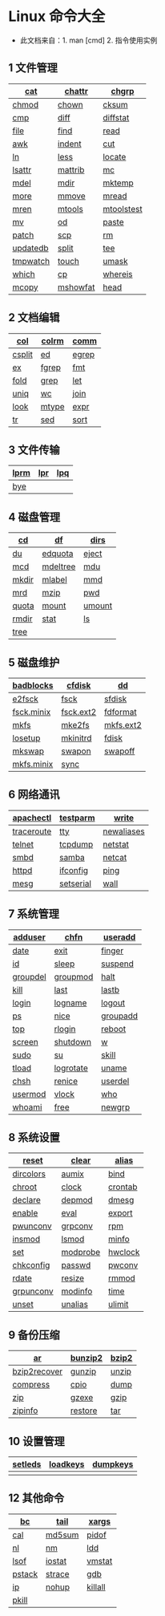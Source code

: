 # Linux 命令大全
* 此文档来自：1. man [cmd]  2. 指令使用实例 

## 1 文件管理

| [cat](https://github.com/ahuang007/Linux-Command/blob/master/cat.md) | [chattr](https://github.com/ahuang007/Linux-Command/blob/master/chattr.md) | [chgrp](https://github.com/ahuang007/Linux-Command/blob/master/chgrp.md) |
| ------------------------------------------------------------ | ------------------------------------------------------------ | ------------------------------------------------------------ |
| [chmod](https://github.com/ahuang007/Linux-Command/blob/master/chmod.md) | [chown](https://github.com/ahuang007/Linux-Command/blob/master/chown.md) | [cksum](https://github.com/ahuang007/Linux-Command/blob/master/cksum.md) |
| [cmp](https://github.com/ahuang007/Linux-Command/blob/master/cmp.md) | [diff](https://github.com/ahuang007/Linux-Command/blob/master/diff.md) | [diffstat](https://github.com/ahuang007/Linux-Command/blob/master/diffstat.md) |
| [file](https://github.com/ahuang007/Linux-Command/blob/master/file.md) | [find](https://github.com/ahuang007/Linux-Command/blob/master/find.md) | [read](https://github.com/ahuang007/Linux-Command/blob/master/read.md) |
| [awk](https://github.com/ahuang007/Linux-Command/blob/master/awk.md) | [indent](https://github.com/ahuang007/Linux-Command/blob/master/indent.md) | [cut](https://github.com/ahuang007/Linux-Command/blob/master/cut.md) |
| [ln](https://github.com/ahuang007/Linux-Command/blob/master/ln.md) | [less](https://github.com/ahuang007/Linux-Command/blob/master/less.md) | [locate](https://github.com/ahuang007/Linux-Command/blob/master/locate.md) |
| [lsattr](https://github.com/ahuang007/Linux-Command/blob/master/lsattr.md) | [mattrib](https://github.com/ahuang007/Linux-Command/blob/master/mattrib.md) | [mc](https://github.com/ahuang007/Linux-Command/blob/master/mc.md) |
| [mdel](https://github.com/ahuang007/Linux-Command/blob/master/mdel.md) | [mdir](https://github.com/ahuang007/Linux-Command/blob/master/mdir.md) | [mktemp](https://github.com/ahuang007/Linux-Command/blob/master/mktemp.md) |
| [more](https://github.com/ahuang007/Linux-Command/blob/master/more.md) | [mmove](https://github.com/ahuang007/Linux-Command/blob/master/mmove.md) | [mread](https://github.com/ahuang007/Linux-Command/blob/master/mread.md) |
| [mren](https://github.com/ahuang007/Linux-Command/blob/master/mren.md) | [mtools](https://github.com/ahuang007/Linux-Command/blob/master/mtools.md) | [mtoolstest](https://github.com/ahuang007/Linux-Command/blob/master/mtoolstest.md) |
| [mv](https://github.com/ahuang007/Linux-Command/blob/master/mv.md) | [od](https://github.com/ahuang007/Linux-Command/blob/master/od.md) | [paste](https://github.com/ahuang007/Linux-Command/blob/master/paste.md) |
| [patch](https://github.com/ahuang007/Linux-Command/blob/master/patch.md) | [scp](https://github.com/ahuang007/Linux-Command/blob/master/scp.md) | [rm](https://github.com/ahuang007/Linux-Command/blob/master/rm.md) |
| [updatedb](https://github.com/ahuang007/Linux-Command/blob/master/updatedb.md) | [split](https://github.com/ahuang007/Linux-Command/blob/master/split.md) | [tee](https://github.com/ahuang007/Linux-Command/blob/master/tee.md) |
| [tmpwatch](https://github.com/ahuang007/Linux-Command/blob/master/tmpwatch.md) | [touch](https://github.com/ahuang007/Linux-Command/blob/master/touch.md) | [umask](https://github.com/ahuang007/Linux-Command/blob/master/umask.md) |
| [which](https://github.com/ahuang007/Linux-Command/blob/master/which.md) | [cp](https://github.com/ahuang007/Linux-Command/blob/master/cp.md) | [whereis](https://github.com/ahuang007/Linux-Command/blob/master/whereis.md) |
| [mcopy](https://github.com/ahuang007/Linux-Command/blob/master/mcopy.md) | [mshowfat](https://github.com/ahuang007/Linux-Command/blob/master/mshowfat.md) | [head](https://github.com/ahuang007/Linux-Command/blob/master/head.md) |

## 2 文档编辑

| [col](https://github.com/ahuang007/Linux-Command/blob/master/col.md) | [colrm](https://github.com/ahuang007/Linux-Command/blob/master/colrm.md) | [comm](https://github.com/ahuang007/Linux-Command/blob/master/comm.md) |
| ------------------------------------------------------------ | ------------------------------------------------------------ | ------------------------------------------------------------ |
| [csplit](https://github.com/ahuang007/Linux-Command/blob/master/csplit.md) | [ed](https://github.com/ahuang007/Linux-Command/blob/master/ed.md) | [egrep](https://github.com/ahuang007/Linux-Command/blob/master/bc.md) |
| [ex](https://github.com/ahuang007/Linux-Command/blob/master/ex.md) | [fgrep](https://github.com/ahuang007/Linux-Command/blob/master/fgrep.md) | [fmt](https://github.com/ahuang007/Linux-Command/blob/master/fmt.md) |
| [fold](https://github.com/ahuang007/Linux-Command/blob/master/fold.md) | [grep](https://github.com/ahuang007/Linux-Command/blob/master/grep.md) | [let](https://github.com/ahuang007/Linux-Command/blob/master/let.md) |
| [uniq](https://github.com/ahuang007/Linux-Command/blob/master/uniq.md) | [wc](https://github.com/ahuang007/Linux-Command/blob/master/wc.md) | [join](https://github.com/ahuang007/Linux-Command/blob/master/join.md) |
| [look](https://github.com/ahuang007/Linux-Command/blob/master/look.md) | [mtype](https://github.com/ahuang007/Linux-Command/blob/master/mtype.md) | [expr](https://github.com/ahuang007/Linux-Command/blob/master/expr.md) |
| [tr](https://github.com/ahuang007/Linux-Command/blob/master/tr.md) | [sed](https://github.com/ahuang007/Linux-Command/blob/master/sed.md) | [sort](https://github.com/ahuang007/Linux-Command/blob/master/sort.md) |

## 3 文件传输

| [lprm](https://github.com/ahuang007/Linux-Command/blob/master/lprm.md) | [lpr](https://github.com/ahuang007/Linux-Command/blob/master/lpr.md) | [lpq](https://github.com/ahuang007/Linux-Command/blob/master/lpq.md) |
| ------------------------------------------------------------ | ------------------------------------------------------------ | ------------------------------------------------------------ |
| [bye](https://github.com/ahuang007/Linux-Command/blob/master/bye.md) |                                                              |                                                              |

## 4 磁盘管理

| [cd](https://github.com/ahuang007/Linux-Command/blob/master/cd.md) | [df](https://github.com/ahuang007/Linux-Command/blob/master/df.md) | [dirs](https://github.com/ahuang007/Linux-Command/blob/master/dirs.md) |
| ------------------------------------------------------------ | ------------------------------------------------------------ | ------------------------------------------------------------ |
| [du](https://github.com/ahuang007/Linux-Command/blob/master/du.md) | [edquota](https://github.com/ahuang007/Linux-Command/blob/master/edquota.md) | [eject](https://github.com/ahuang007/Linux-Command/blob/master/eject.md) |
| [mcd](https://github.com/ahuang007/Linux-Command/blob/master/mcd.md) | [mdeltree](https://github.com/ahuang007/Linux-Command/blob/master/mdeltree.md) | [mdu](https://github.com/ahuang007/Linux-Command/blob/master/mdu.md) |
| [mkdir](https://github.com/ahuang007/Linux-Command/blob/master/mkdir.md) | [mlabel](https://github.com/ahuang007/Linux-Command/blob/master/mlabel.md) | [mmd](https://github.com/ahuang007/Linux-Command/blob/master/mmd.md) |
| [mrd](https://github.com/ahuang007/Linux-Command/blob/master/mrd.md) | [mzip](https://github.com/ahuang007/Linux-Command/blob/master/mzip.md) | [pwd](https://github.com/ahuang007/Linux-Command/blob/master/pwd.md) |
| [quota](https://github.com/ahuang007/Linux-Command/blob/master/quota.md) | [mount](https://github.com/ahuang007/Linux-Command/blob/master/mount.md) | [umount](https://github.com/ahuang007/Linux-Command/blob/master/umount.md) |
| [rmdir](https://github.com/ahuang007/Linux-Command/blob/master/rmdir.md) | [stat](https://github.com/ahuang007/Linux-Command/blob/master/stat.md) | [ls](https://github.com/ahuang007/Linux-Command/blob/master/ls.md) |
| [tree](https://github.com/ahuang007/Linux-Command/blob/master/tree.md) |                                                              |                                                              |

## 5 磁盘维护

| [badblocks](https://github.com/ahuang007/Linux-Command/blob/master/badblocks.md) | [cfdisk](https://github.com/ahuang007/Linux-Command/blob/master/cfdisk.md) | [dd](https://github.com/ahuang007/Linux-Command/blob/master/dd.md) |
| ------------------------------------------------------------ | ------------------------------------------------------------ | ------------------------------------------------------------ |
| [e2fsck](https://github.com/ahuang007/Linux-Command/blob/master/e2fsck.md) | [fsck](https://github.com/ahuang007/Linux-Command/blob/master/fsck.md) | [sfdisk](https://github.com/ahuang007/Linux-Command/blob/master/sfdisk.md) |
| [fsck.minix](https://github.com/ahuang007/Linux-Command/blob/master/fsck.minix.md) | [fsck.ext2](https://github.com/ahuang007/Linux-Command/blob/master/fsck.ext2.md) | [fdformat](https://github.com/ahuang007/Linux-Command/blob/master/fdformat.md) |
| [mkfs](https://github.com/ahuang007/Linux-Command/blob/master/mkfs.md) | [mke2fs](https://github.com/ahuang007/Linux-Command/blob/master/mke2fs.md) | [mkfs.ext2](https://github.com/ahuang007/Linux-Command/blob/master/mkfs.ext2.md) |
| [losetup](https://github.com/ahuang007/Linux-Command/blob/master/losetup.md) | [mkinitrd](https://github.com/ahuang007/Linux-Command/blob/master/mkinitrd.md) | [fdisk](https://github.com/ahuang007/Linux-Command/blob/master/fdisk.md) |
| [mkswap](https://github.com/ahuang007/Linux-Command/blob/master/mkswap.md) | [swapon](https://github.com/ahuang007/Linux-Command/blob/master/swapon.md) | [swapoff](https://github.com/ahuang007/Linux-Command/blob/master/swapoff.md) |
| [mkfs.minix](https://github.com/ahuang007/Linux-Command/blob/master/minix.md) | [sync](https://github.com/ahuang007/Linux-Command/blob/master/sync.md) |                                                              |

## 6 网络通讯

| [apachectl](https://github.com/ahuang007/Linux-Command/blob/master/apachectl.md) | [testparm](https://github.com/ahuang007/Linux-Command/blob/master/tesparm.md) | [write](https://github.com/ahuang007/Linux-Command/blob/master/write.md) |
| ------------------------------------------------------------ | ------------------------------------------------------------ | ------------------------------------------------------------ |
| [traceroute](https://github.com/ahuang007/Linux-Command/blob/master/traceroute.md) | [tty](https://github.com/ahuang007/Linux-Command/blob/master/tty.md) | [newaliases](https://github.com/ahuang007/Linux-Command/blob/master/newaliases.md) |
| [telnet](https://github.com/ahuang007/Linux-Command/blob/master/telnet.md) | [tcpdump](https://github.com/ahuang007/Linux-Command/blob/master/tcpdump.md) | [netstat](https://github.com/ahuang007/Linux-Command/blob/master/netstat.md) |
| [smbd](https://github.com/ahuang007/Linux-Command/blob/master/smbd.md) | [samba](https://github.com/ahuang007/Linux-Command/blob/master/samba.md) | [netcat](https://github.com/ahuang007/Linux-Command/blob/master/netcat.md) |
| [httpd](https://github.com/ahuang007/Linux-Command/blob/master/httpd.md) | [ifconfig](https://github.com/ahuang007/Linux-Command/blob/master/ifconfig.md) | [ping](https://github.com/ahuang007/Linux-Command/blob/master/ping.md) |
| [mesg](https://github.com/ahuang007/Linux-Command/blob/master/mesg.md) | [setserial](https://github.com/ahuang007/Linux-Command/blob/master/setserial.md) | [wall](https://github.com/ahuang007/Linux-Command/blob/master/wall.md) |

## 7 系统管理

| [adduser](https://github.com/ahuang007/Linux-Command/blob/master/adduser.md) | [chfn](https://github.com/ahuang007/Linux-Command/blob/master/chfn.md) | [useradd](https://github.com/ahuang007/Linux-Command/blob/master/useradd.md) |
| ------------------------------------------------------------ | ------------------------------------------------------------ | ------------------------------------------------------------ |
| [date](https://github.com/ahuang007/Linux-Command/blob/master/date.md) | [exit](https://github.com/ahuang007/Linux-Command/blob/master/exit.md) | [finger](https://github.com/ahuang007/Linux-Command/blob/master/finger.md) |
| [id](https://github.com/ahuang007/Linux-Command/blob/master/id.md) | [sleep](https://github.com/ahuang007/Linux-Command/blob/master/sleep.md) | [suspend](https://github.com/ahuang007/Linux-Command/blob/master/suspend.md) |
| [groupdel](https://github.com/ahuang007/Linux-Command/blob/master/groupdel.md) | [groupmod](https://github.com/ahuang007/Linux-Command/blob/master/groupmod.md) | [halt](https://github.com/ahuang007/Linux-Command/blob/master/halt.md) |
| [kill](https://github.com/ahuang007/Linux-Command/blob/master/kill.md) | [last](https://github.com/ahuang007/Linux-Command/blob/master/last.md) | [lastb](https://github.com/ahuang007/Linux-Command/blob/master/lastb.md) |
| [login](https://github.com/ahuang007/Linux-Command/blob/master/login.md) | [logname](https://github.com/ahuang007/Linux-Command/blob/master/logname.md) | [logout](https://github.com/ahuang007/Linux-Command/blob/master/logout.md) |
| [ps](https://github.com/ahuang007/Linux-Command/blob/master/ps.md) | [nice](https://github.com/ahuang007/Linux-Command/blob/master/nice.md) | [groupadd](https://github.com/ahuang007/Linux-Command/blob/master/groupadd.md) |
| [top](https://github.com/ahuang007/Linux-Command/blob/master/top.md) | [rlogin](https://github.com/ahuang007/Linux-Command/blob/master/rlogin.md) | [reboot](https://github.com/ahuang007/Linux-Command/blob/master/reboot.md) |
| [screen](https://github.com/ahuang007/Linux-Command/blob/master/screen.md) | [shutdown](https://github.com/ahuang007/Linux-Command/blob/master/shutdown.md) | [w](https://github.com/ahuang007/Linux-Command/blob/master/w.md) |
| [sudo](https://github.com/ahuang007/Linux-Command/blob/master/sudo.md) | [su](https://github.com/ahuang007/Linux-Command/blob/master/su.md) | [skill](https://github.com/ahuang007/Linux-Command/blob/master/skill.md) |
| [tload](https://github.com/ahuang007/Linux-Command/blob/master/tload.md) | [logrotate](https://github.com/ahuang007/Linux-Command/blob/master/logrotate.md) | [uname](https://github.com/ahuang007/Linux-Command/blob/master/uname.md) |
| [chsh](https://github.com/ahuang007/Linux-Command/blob/master/chsh.md) | [renice](https://github.com/ahuang007/Linux-Command/blob/master/renice.md) | [userdel](https://github.com/ahuang007/Linux-Command/blob/master/userdel.md) |
| [usermod](https://github.com/ahuang007/Linux-Command/blob/master/usermod.md) | [vlock](https://github.com/ahuang007/Linux-Command/blob/master/vlock.md) | [who](https://github.com/ahuang007/Linux-Command/blob/master/who.md) |
| [whoami](https://github.com/ahuang007/Linux-Command/blob/master/whoami.md) | [free](https://github.com/ahuang007/Linux-Command/blob/master/free.md) | [newgrp](https://github.com/ahuang007/Linux-Command/blob/master/newgrp.md) |

## 8 系统设置

| [reset](https://github.com/ahuang007/Linux-Command/blob/master/reset.md) | [clear](https://github.com/ahuang007/Linux-Command/blob/master/clear.md) | [alias](https://github.com/ahuang007/Linux-Command/blob/master/alias.md) |
| ------------------------------------------------------------ | ------------------------------------------------------------ | ------------------------------------------------------------ |
| [dircolors](https://github.com/ahuang007/Linux-Command/blob/master/dircolors.md) | [aumix](https://github.com/ahuang007/Linux-Command/blob/master/clear.md) | [bind](https://github.com/ahuang007/Linux-Command/blob/master/bind.md) |
| [chroot](https://github.com/ahuang007/Linux-Command/blob/master/chroot.md) | [clock](https://github.com/ahuang007/Linux-Command/blob/master/clock.md) | [crontab](https://github.com/ahuang007/Linux-Command/blob/master/crontab.md) |
| [declare](https://github.com/ahuang007/Linux-Command/blob/master/declare.md) | [depmod](https://github.com/ahuang007/Linux-Command/blob/master/depmod.md) | [dmesg](https://github.com/ahuang007/Linux-Command/blob/master/dmesg.md) |
| [enable](https://github.com/ahuang007/Linux-Command/blob/master/enable.md) | [eval](https://github.com/ahuang007/Linux-Command/blob/master/eval.md) | [export](https://github.com/ahuang007/Linux-Command/blob/master/export.md) |
| [pwunconv](https://github.com/ahuang007/Linux-Command/blob/master/pwunconv.md) | [grpconv](https://github.com/ahuang007/Linux-Command/blob/master/grpconv.md) | [rpm](https://github.com/ahuang007/Linux-Command/blob/master/rpm.md) |
| [insmod](https://github.com/ahuang007/Linux-Command/blob/master/insmod.md) | [lsmod](https://github.com/ahuang007/Linux-Command/blob/master/lsmod.md) | [minfo](https://github.com/ahuang007/Linux-Command/blob/master/minfo.md) |
| [set](https://github.com/ahuang007/Linux-Command/blob/master/set.md) | [modprobe](https://github.com/ahuang007/Linux-Command/blob/master/modprobe.md) | [hwclock](https://github.com/ahuang007/Linux-Command/blob/master/hwclock.md) |
| [chkconfig](https://github.com/ahuang007/Linux-Command/blob/master/chkconfig.md) | [passwd](https://github.com/ahuang007/Linux-Command/blob/master/passwd.md) | [pwconv](https://github.com/ahuang007/Linux-Command/blob/master/pwconv.md) |
| [rdate](https://github.com/ahuang007/Linux-Command/blob/master/rdate.md) | [resize](https://github.com/ahuang007/Linux-Command/blob/master/resize.md) | [rmmod](https://github.com/ahuang007/Linux-Command/blob/master/rmmod.md) |
| [grpunconv](https://github.com/ahuang007/Linux-Command/blob/master/grpunconv.md) | [modinfo](https://github.com/ahuang007/Linux-Command/blob/master/modinfo.md) | [time](https://github.com/ahuang007/Linux-Command/blob/master/time.md) |
| [unset](https://github.com/ahuang007/Linux-Command/blob/master/unset.md) | [unalias](https://github.com/ahuang007/Linux-Command/blob/master/unalias.md) | [ulimit](https://github.com/ahuang007/Linux-Command/blob/master/ulimit.md) |

## 9 备份压缩

| [ar](https://github.com/ahuang007/Linux-Command/blob/master/ar.md) | [bunzip2](https://github.com/ahuang007/Linux-Command/blob/master/bunzip2.md) | [bzip2](https://github.com/ahuang007/Linux-Command/blob/master/bzip2.md) |
| ------------------------------------------------------------ | ------------------------------------------------------------ | ------------------------------------------------------------ |
| [bzip2recover](https://github.com/ahuang007/Linux-Command/blob/master/bzip2recover.md) | [gunzip](https://github.com/ahuang007/Linux-Command/blob/master/gunzip.md) | [unzip](https://github.com/ahuang007/Linux-Command/blob/master/unzip.md) |
| [compress](https://github.com/ahuang007/Linux-Command/blob/master/compress.md) | [cpio](https://github.com/ahuang007/Linux-Command/blob/master/cpio.md) | [dump](https://github.com/ahuang007/Linux-Command/blob/master/dump.md) |
| [zip](https://github.com/ahuang007/Linux-Command/blob/master/zip.md) | [gzexe](https://github.com/ahuang007/Linux-Command/blob/master/gzexe.md) | [gzip](https://github.com/ahuang007/Linux-Command/blob/master/gzip.md) |
| [zipinfo](https://github.com/ahuang007/Linux-Command/blob/master/zipinfo.md) | [restore](https://github.com/ahuang007/Linux-Command/blob/master/restore.md) | [tar](https://github.com/ahuang007/Linux-Command/blob/master/tar.md) |

## 10 设置管理

| [setleds](https://github.com/ahuang007/Linux-Command/blob/master/setleds.md) | [loadkeys](https://github.com/ahuang007/Linux-Command/blob/master/loadkeys.md) | [dumpkeys](https://github.com/ahuang007/Linux-Command/blob/master/dumpkeys.md) |
| ------------------------------------------------------------ | ------------------------------------------------------------ | ------------------------------------------------------------ |
|                                                              |                                                              |                                                              |

## 12 其他命令

| [bc](https://github.com/ahuang007/Linux-Command/blob/master/bc.md) | [tail](https://github.com/ahuang007/Linux-Command/blob/master/tail.md) | [xargs](https://github.com/ahuang007/Linux-Command/blob/master/xargs.md) |
| ------------------------------------------------------------ | ------------------------------------------------------------ | ------------------------------------------------------------ |
| [cal](https://github.com/ahuang007/Linux-Command/blob/master/cal.md) | [md5sum](https://github.com/ahuang007/Linux-Command/blob/master/md5sum.md) | [pidof](https://github.com/ahuang007/Linux-Command/blob/master/pidof.md) |
| [nl](https://github.com/ahuang007/Linux-Command/blob/master/nl.md) | [nm](https://github.com/ahuang007/Linux-Command/blob/master/nm.md) | [ldd](https://github.com/ahuang007/Linux-Command/blob/master/ldd.md) |
| [lsof](https://github.com/ahuang007/Linux-Command/blob/master/lsof.md) | [iostat](https://github.com/ahuang007/Linux-Command/blob/master/iostat.md) | [vmstat](https://github.com/ahuang007/Linux-Command/blob/master/vmstat.md) |
| [pstack](https://github.com/ahuang007/Linux-Command/blob/master/pstack.md) | [strace](https://github.com/ahuang007/Linux-Command/blob/master/strace.md) | [gdb](https://github.com/ahuang007/Linux-Command/blob/master/gdb.md) |
| [ip](https://github.com/ahuang007/Linux-Command/blob/master/ip.md) | [nohup](https://github.com/ahuang007/Linux-Command/blob/master/nohup.md) | [killall](https://github.com/ahuang007/Linux-Command/blob/master/killall.md) |
| [pkill](https://github.com/ahuang007/Linux-Command/blob/master/pkill.md) |                                                              |                                                              |

